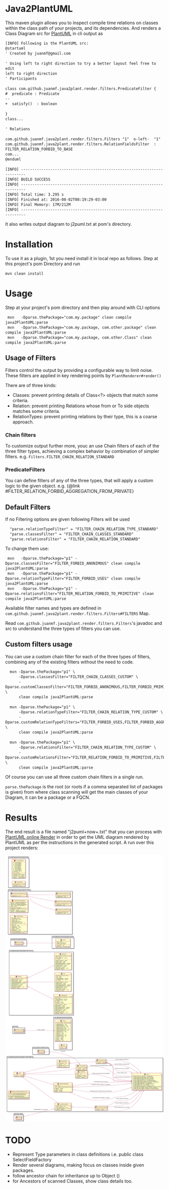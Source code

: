 # Java2PlantUML
This maven plugin allows you to inspect compile time relations on classes 
within the class path of your projects, and its dependencies. And renders a
Class Diagram src for [PlantUML](http://plantuml.com/) in cli output as 

```
[INFO] Following is the PlantUML src: 
@startuml
' Created by juanmf@gmail.com

' Using left to right direction to try a better layout feel free to edit
left to right direction
' Participants 

class com.github.juanmf.java2plant.render.filters.PredicateFilter {
#  predicate : Predicate
--
+  satisfy()  : boolean

}
class...

' Relations

com.github.juanmf.java2plant.render.filters.Filters "1"  o-left-  "1" com.github.juanmf.java2plant.render.filters.RelationFieldsFilter  : FILTER_RELATION_FORBID_TO_BASE
com...
@enduml

[INFO] ------------------------------------------------------------------------
[INFO] BUILD SUCCESS
[INFO] ------------------------------------------------------------------------
[INFO] Total time: 3.295 s
[INFO] Finished at: 2016-08-02T08:19:29-03:00
[INFO] Final Memory: 17M/212M
[INFO] ------------------------------------------------------------------------

```
It also writes output diagram to j2puml<time>.txt at pom's directory.

Installation
============

To use it as a plugin, 1st you need install it in local repo as follows. Step 
at this project's pom Directory and run

```
mvn clean install
```

Usage
=====

Step at your project's pom directory and then play around with CLI options

```
 mvn   -Dparse.thePackage="com.my.package" clean compile java2PlantUML:parse
 mvn   -Dparse.thePackage="com.my.package, com.other.package" clean compile java2PlantUML:parse
 mvn   -Dparse.thePackage="com.my.package, com.other.Class" clean compile java2PlantUML:parse
```

Usage of Filters 
----------------

Filters control the output by providing a configurable way to limit noise.
These filters are applied in key rendering points by `PlantRenderer#render()`
 
There are of three kinds:

* Classes: prevent printing details of Class<?> objects that match some criteria.
* Relation:  prevent printing Relations whose from or To side objects matches some criteria.
* RelationTypes: prevent printing relations by their type, this is a coarse approach.

### Chain filters

To customize output further more, youc an use Chain filters of each of the three
filter types, achieving a complex behavior by combination of simpler filters.
e.g. `Filters.FILTER_CHAIN_RELATION_STANDARD`

### PredicateFilters
You can define filters of any of the three types, that will apply a custom logic to
the given object. e.g. {@link #FILTER_RELATION_FORBID_AGGREGATION_FROM_PRIVATE}

Default Filters
---------------

If no Filtering options are given following Filters will be used

```
  "parse.relationTypeFilter" = "FILTER_CHAIN_RELATION_TYPE_STANDARD"
  "parse.classesFilter" = "FILTER_CHAIN_CLASSES_STANDARD"
  "parse.relationsFilter" = "FILTER_CHAIN_RELATION_STANDARD"
 ```

 To change them use:
```
 mvn   -Dparse.thePackage="p1" -Dparse.classesFilter="FILTER_FORBID_ANONIMOUS" clean compile java2PlantUML:parse
 mvn   -Dparse.thePackage="p1" -Dparse.relationTypeFilter="FILTER_FORBID_USES" clean compile java2PlantUML:parse
 mvn   -Dparse.thePackage="p1" -Dparse.relationsFilter="FILTER_RELATION_FORBID_TO_PRIMITIVE" clean compile java2PlantUML:parse
```
 
 Available filter names and types are defined in `com.github.juanmf.java2plant.render.filters.Filters#FILTERS` Map.
 
 Read `com.github.juanmf.java2plant.render.filters.Filters`'s javadoc and src to understand the three types of filters
 you can use.
 
 Custom filters usage
 --------------------
 
 You can use a custom chain filter for each of the three types of filters, combining any of the existing filters
 without the need to code.

``` 
  mvn -Dparse.thePackage="p1" \
      -Dparse.classesFilter="FILTER_CHAIN_CLASSES_CUSTOM" \
      -Dparse.customClassesFilter="FILTER_FORBID_ANONIMOUS,FILTER_FORBID_PRIMITIVES" \
      clean compile java2PlantUML:parse

  mvn -Dparse.thePackage="p1" \
      -Dparse.relationTypeFilter="FILTER_CHAIN_RELATION_TYPE_CUSTOM" \
      -Dparse.customRelationTypeFilters="FILTER_FORBID_USES,FILTER_FORBID_AGGREGATION" \
      clean compile java2PlantUML:parse

  mvn -Dparse.thePackage="p1" \
      -Dparse.relationsFilter="FILTER_CHAIN_RELATION_TYPE_CUSTOM" \
      -Dparse.customRelationsFilter="FILTER_RELATION_FORBID_TO_PRIMITIVE,FILTER_RELATION_FORBID_FROM_ANONIMOUS" \
      clean compile java2PlantUML:parse
```

 Of course you can use all three custom chain filters in a single run.

`parse.thePackage` is the root (or roots if a comma separated list of packages is given) 
from where class scanning will get the main classes of your Diagram, it can be a package or a FQCN.

Results
=======

The end result is a file named "j2puml+now+.txt" that you can process with [PlantUML online Render](http://plantuml.com/plantuml) in order to get the UML diagram rendered 
by PlantUML as per the instructions in the generated script. A run over this project renders:

![java2Plant diagram should appear here..](/doc/java2Plant.png?raw=true "Java2Plant Collaboration")


TODO
====
 * Represent Type parameters in class definitions i.e. public class SelectFieldFactory<D extends SelectFieldDefinition>
 * Render several diagrams, making focus on classes inside given packages.
 * follow ancestor chain for inheritance up to Object ()
 * for Ancestors of scanned Classes, show class details too.
